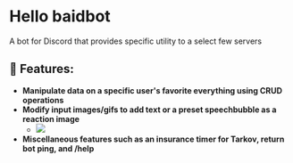 # Hello baidbot
A bot for Discord that provides specific utility to a select few servers

## 🤖 Features:
- **Manipulate data on a specific user's favorite everything using CRUD operations**
- **Modify input images/gifs to add text or a preset speechbubble as a reaction image**
  - ![](https://github.com/CVScholtisek/memeDemonstration.gif)
- **Miscellaneous features such as an insurance timer for Tarkov, return bot ping, and /help**
